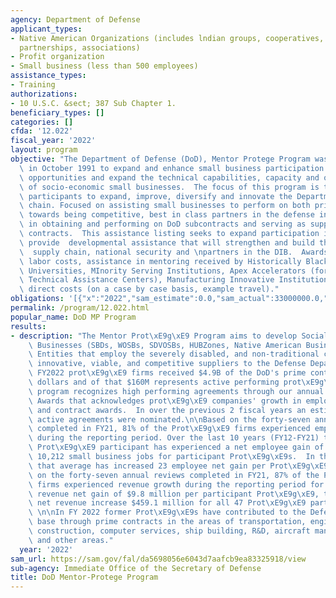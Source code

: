 ```yaml
---
agency: Department of Defense
applicant_types:
- Native American Organizations (includes lndian groups, cooperatives, corporations,
  partnerships, associations)
- Profit organization
- Small business (less than 500 employees)
assistance_types:
- Training
authorizations:
- 10 U.S.C. &sect; 387 Sub Chapter 1.
beneficiary_types: []
categories: []
cfda: '12.022'
fiscal_year: '2022'
layout: program
objective: "The Department of Defense (DoD), Mentor Protege Program was established\
  \ in October 1991 to expand and enhance small business participation in DoD contracting\
  \ opportunities and expand the technical capabilities, capacity and overall growth\
  \ of socio-economic small businesses.  The focus of this program is to also develop\
  \ participants to expand, improve, diversify and innovate the Department's Supply\
  \ chain. Focused on assisting small businesses to perform on both prime and subcontracts\
  \ towards being competitive, best in class partners in the defense industrial base\
  \ in obtaining and performing on DoD subcontracts and serving as suppliers on DoD\
  \ contracts.  This assistance listing seeks to expand participation in the program,\
  \ provide  developmental assistance that will strengthen and build the Department's\
  \  supply chain, national security and \npartners in the DIB.  Awards fund the mentor's\
  \ labor costs, assistance in mentoring received by Historically Black Colleges and\
  \ Universities, MInority Serving Institutions, Apex Accelerators (formerly Procurement\
  \ Technical Assistance Centers), Manufacturing Innovative Institutions and other\
  \ direct costs (on a case by case basis, example travel)."
obligations: '[{"x":"2022","sam_estimate":0.0,"sam_actual":33000000.0,"usa_spending_actual":0.0},{"x":"2023","sam_estimate":37263000.0,"sam_actual":0.0,"usa_spending_actual":0.0},{"x":"2024","sam_estimate":42456000.0,"sam_actual":0.0,"usa_spending_actual":0.0}]'
permalink: /program/12.022.html
popular_name: DoD MP Program
results:
- description: "The Mentor Prot\xE9g\xE9 Program aims to develop Social Economic Small\
    \ Businesses (SBDs, WOSBs, SDVOSBs, HUBZones, Native American Businesses, and\
    \ Entities that employ the severely disabled, and non-traditional companies into\
    \ innovative, viable, and competitive suppliers to the Defense Department.  In\
    \ FY2022 prot\xE9g\xE9 firms received $4.9B of the DoD's prime contract awarded\
    \ dollars and of that $160M represents active performing prot\xE9g\xE9s.  The\
    \ program recognizes high performing agreements through our annual Nunn Perry\
    \ Awards that acknowledges prot\xE9g\xE9 companies' growth in employees, revenue\
    \ and contract awards.  In over the previous 2 fiscal years an estimated 25% of\
    \ active agreements were nominated.\n\nBased on the forty-seven annual reviews\
    \ completed in FY21, 81% of the Prot\xE9g\xE9 firms experienced employee growth\
    \ during the reporting period. Over the last 10 years (FY12-FY21) the average\
    \ Prot\xE9g\xE9 participant has experienced a net employee gain of over 16 totaling\
    \ 10,212 small business jobs for participant Prot\xE9g\xE9s.  In the last 3 years\
    \ that average has increased 23 employee net gain per Prot\xE9g\xE9.  \n\nBased\
    \ on the forty-seven annual reviews completed in FY21, 87% of the Prot\xE9g\xE9\
    \ firms experienced revenue growth during the reporting period for an average\
    \ revenue net gain of $9.8 million per participant Prot\xE9g\xE9, that is a total\
    \ net revenue increase $459.1 million for all 47 Prot\xE9g\xE9 participants. \
    \ \n\nIn FY 2022 former Prot\xE9g\xE9s have contributed to the Defense industrial\
    \ base through prime contracts in the areas of transportation, engineering services,\
    \ construction, computer services, ship building, R&D, aircraft manufacturing,\
    \ and other areas."
  year: '2022'
sam_url: https://sam.gov/fal/da5698056e6043d7aafcb9ea83325918/view
sub-agency: Immediate Office of the Secretary of Defense
title: DoD Mentor-Protege Program
---
```

